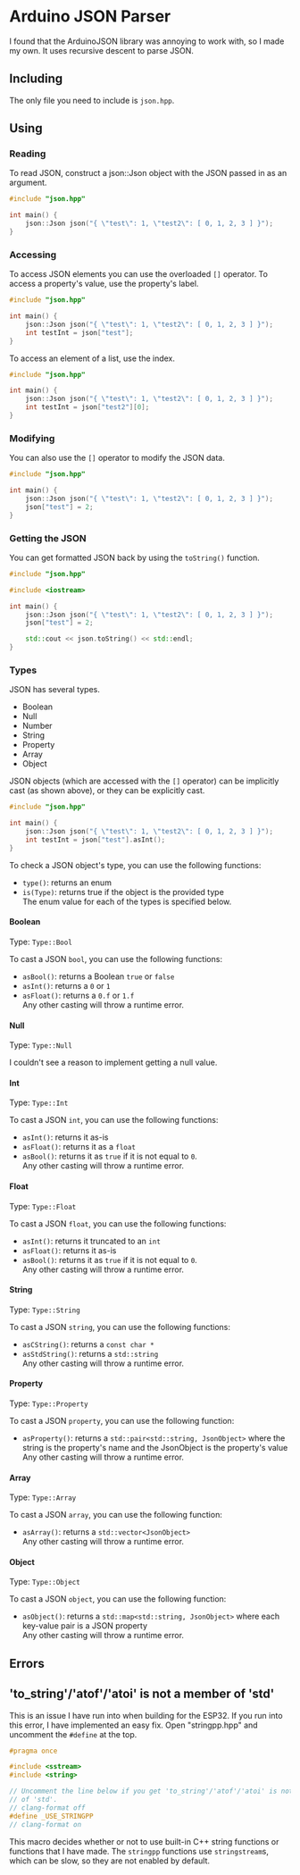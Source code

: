 # Arduino JSON Parser

I found that the ArduinoJSON library was annoying to work with, so I made my own. It uses recursive descent to parse JSON.

## Including

The only file you need to include is `json.hpp`.


## Using


### Reading

To read JSON, construct a json::Json object with the JSON passed in as an argument.

```c++
#include "json.hpp"

int main() {
    json::Json json("{ \"test\": 1, \"test2\": [ 0, 1, 2, 3 ] }");
}
```

### Accessing

To access JSON elements you can use the overloaded `[]` operator. To access a property's value, use the property's label.

```c++
#include "json.hpp"

int main() {
    json::Json json("{ \"test\": 1, \"test2\": [ 0, 1, 2, 3 ] }");
    int testInt = json["test"];
}
```

To access an element of a list, use the index.
```c++
#include "json.hpp"

int main() {
    json::Json json("{ \"test\": 1, \"test2\": [ 0, 1, 2, 3 ] }");
    int testInt = json["test2"][0];
}
```

### Modifying

You can also use the `[]` operator to modify the JSON data.

```c++
#include "json.hpp"

int main() {
    json::Json json("{ \"test\": 1, \"test2\": [ 0, 1, 2, 3 ] }");
    json["test"] = 2;
}
```

### Getting the JSON

You can get formatted JSON back by using the `toString()` function.

```c++
#include "json.hpp"

#include <iostream>

int main() {
    json::Json json("{ \"test\": 1, \"test2\": [ 0, 1, 2, 3 ] }");
    json["test"] = 2;

    std::cout << json.toString() << std::endl;
}
```

### Types

JSON has several types.
- Boolean
- Null
- Number
- String
- Property
- Array
- Object

JSON objects (which are accessed with the `[]` operator) can be implicitly cast (as shown above), or they can be explicitly cast.

```c++
#include "json.hpp"

int main() {
    json::Json json("{ \"test\": 1, \"test2\": [ 0, 1, 2, 3 ] }");
    int testInt = json["test"].asInt();
}
```

To check a JSON object's type, you can use the following functions:
- `type()`: returns an enum
- `is(Type)`: returns true if the object is the provided type  
The enum value for each of the types is specified below.

#### Boolean

Type: `Type::Bool`

To cast a JSON `bool`, you can use the following functions:
- `asBool()`: returns a Boolean `true` or `false`
- `asInt()`: returns a `0` or `1`
- `asFloat()`: returns a `0.f` or `1.f`  
Any other casting will throw a runtime error.

#### Null

Type: `Type::Null`

I couldn't see a reason to implement getting a null value.

#### Int

Type: `Type::Int`

To cast a JSON `int`, you can use the following functions:
- `asInt()`: returns it as-is
- `asFloat()`: returns it as a `float`
- `asBool()`: returns it as `true` if it is not equal to `0`.  
Any other casting will throw a runtime error.

#### Float

Type: `Type::Float`

To cast a JSON `float`, you can use the following functions:
- `asInt()`: returns it truncated to an `int`
- `asFloat()`: returns it as-is
- `asBool()`: returns it as `true` if it is not equal to `0`.  
Any other casting will throw a runtime error.

#### String

Type: `Type::String`

To cast a JSON `string`, you can use the following functions:
- `asCString()`: returns a `const char *`
- `asStdString()`: returns a `std::string`  
Any other casting will throw a runtime error.

#### Property

Type: `Type::Property`

To cast a JSON `property`, you can use the following function:
- `asProperty()`: returns a `std::pair<std::string, JsonObject>` where the string is the property's name and the JsonObject is the property's value  
Any other casting will throw a runtime error.

#### Array

Type: `Type::Array`

To cast a JSON `array`, you can use the following function:
- `asArray()`: returns a `std::vector<JsonObject>`  
Any other casting will throw a runtime error.

#### Object

Type: `Type::Object`

To cast a JSON `object`, you can use the following function:
- `asObject()`: returns a `std::map<std::string, JsonObject>` where each key-value pair is a JSON property  
Any other casting will throw a runtime error.

## Errors

## 'to_string'/'atof'/'atoi' is not a member of 'std'

This is an issue I have run into when building for the ESP32. If you run into this error, I have implemented an easy fix. Open "stringpp.hpp" and uncomment the `#define` at the top.

```cpp
#pragma once

#include <sstream>
#include <string>

// Uncomment the line below if you get 'to_string'/'atof'/'atoi' is not a member
// of 'std'.
// clang-format off
#define _USE_STRINGPP
// clang-format on
```

This macro decides whether or not to use built-in C++ string functions or functions that I have made. The `stringpp` functions use `stringstream`s, which can be slow, so they are not enabled by default.
